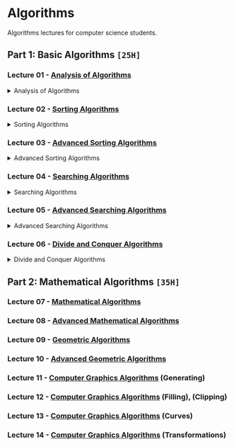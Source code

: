 # Algorithms
Algorithms lectures for computer science students.

## Part 1: Basic Algorithms `[25H]`

### Lecture 01 - [Analysis of Algorithms](https://github.com/cs-MohamedAyman/Algorithms/tree/master/Lecture%2001%20-%20Analysis%20of%20Algorithms)
<details>
<summary>Analysis of Algorithms</summary>
<br>
<ul>
  <li>Analysis Methods for Complexity</li>
  <li>Substitution Method</li>
  <li>Recurrence Tree Method</li>
  <li>Master Method</li>
</ul>  
</details>

### Lecture 02 - [Sorting Algorithms](https://github.com/cs-MohamedAyman/Algorithms/tree/master/Lecture%2002%20-%20Sorting%20Algorithms)
<details>
<summary>Sorting Algorithms</summary>
<br>
<ul>
  <li>Introduction to Sorting Algorithms</li>
  <li>Bubble Sort Algorithm</li>
  <li>Insertion Sort Algorithm</li>
  <li>Selection Sort Algorithm</li>
  <li>Shell Sort Algorithm</li>
  <li>Merge Sort Algorithm</li>
  <li>Quick Sort Algorithm</li>
  <li>Heap Sort Algorithm</li>
</ul>
</details>

### Lecture 03 - [Advanced Sorting Algorithms](https://github.com/cs-MohamedAyman/Algorithms/tree/master/Lecture%2003%20-%20Advanced%20Sorting%20Algorithms)
<details>
<summary>Advanced Sorting Algorithms</summary>
<br>
<ul>
  <li>Introduction to Sorting Algorithms</li>
  <li>Count Sort Algorithm</li>
  <li>Bucket Sort Algorithm</li>
  <li>Radix Sort Algorithm</li>
  <li>Bitonic Sort Algorithm</li>
  <li>Pigeonhole Sort Algorithm</li>
  <li>Tim Sort Algorithm</li>
  <li>Cartesian Sort Algorithm</li>
</ul>
</details>

### Lecture 04 - [Searching Algorithms](https://github.com/cs-MohamedAyman/Algorithms/tree/master/Lecture%2004%20-%20Searching%20Algorithms)
<details>
<summary>Searching Algorithms</summary>
<br>
<ul>
  <li>Introduction to Searching Algorithms</li>
  <li>Linear Search Algorithm</li>
  <li>Jump Search Algorithm</li>
  <li>Binary Search Algorithm</li>
  <li>Ternary Search Algorithm</li>
</ul>
</details>

### Lecture 05 - [Advanced Searching Algorithms](https://github.com/cs-MohamedAyman/Algorithms/tree/master/Lecture%2005%20-%20Advanced%20Searching%20Algorithms)
<details>
<summary>Advanced Searching Algorithms</summary>
<br>
<ul>
  <li>Introduction to Searching Algorithms</li>
  <li>Interpolation Search Algorithm</li>
  <li>Fibonacci Search Algorithm</li>
  <li>Exponential Search Algorithm</li>
  <li>Sublist Search Algorithm</li>
</ul>
</details>

### Lecture 06 - [Divide and Conquer Algorithms](https://github.com/cs-MohamedAyman/Algorithms/tree/master/Lecture%2006%20-%20Divide%20and%20Conquer%20Algorithms)
<details>
<summary>Divide and Conquer Algorithms</summary>
<br>
<ul>
  <li>Introduction to Divide and Conquer</li>
  <li>Fast Power</li>
  <li>Closest Pair of Points</li>
  <li>Count Inversions</li>
  <li>Multiply Two Polynomials</li>
  <li>Strassen's Matrix Multiplication</li>
  <li>Karatsuba Algorithm for Fast Multiplication</li>
</ul>
</details>

## Part 2: Mathematical Algorithms `[35H]`

### Lecture 07 - [Mathematical Algorithms](https://github.com/cs-MohamedAyman/Algorithms/tree/master/Lecture%2007%20-%20Mathematical%20Algorithms)
### Lecture 08 - [Advanced Mathematical Algorithms](https://github.com/cs-MohamedAyman/Algorithms/tree/master/Lecture%2008%20-%20Advanced%20Mathematical%20Algorithms)
### Lecture 09 - [Geometric Algorithms](https://github.com/cs-MohamedAyman/Algorithms/tree/master/Lecture%2009%20-%20Geometric%20Algorithms)
### Lecture 10 - [Advanced Geometric Algorithms](https://github.com/cs-MohamedAyman/Algorithms/tree/master/Lecture%2010%20-%20Advanced%20Geometric%20Algorithms)
### Lecture 11 - [Computer Graphics Algorithms](https://github.com/cs-MohamedAyman/Algorithms/tree/master/Lecture%2011%20-%20Computer%20Graphics%20Algorithms) (Generating)
### Lecture 12 - [Computer Graphics Algorithms](https://github.com/cs-MohamedAyman/Algorithms/tree/master/Lecture%2012%20-%20Computer%20Graphics%20Algorithms) (Filling), (Clipping)
### Lecture 13 - [Computer Graphics Algorithms](https://github.com/cs-MohamedAyman/Algorithms/tree/master/Lecture%2013%20-%20Computer%20Graphics%20Algorithms) (Curves)
### Lecture 14 - [Computer Graphics Algorithms](https://github.com/cs-MohamedAyman/Algorithms/tree/master/Lecture%2014%20-%20Computer%20Graphics%20Algorithms) (Transformations)
